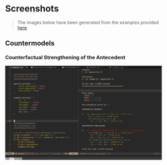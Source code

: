 # Screenshots

> The images below have been generated from the examples provided [here](https://github.com/benbrastmckie/ModelChecker/tree/master/Examples).

## Countermodels

### Counterfactual Strengthening of the Antecedent

![Counterfactual antecedent strengthening screenshot](cf_antecedent_strengthening.png)

<!-- ### Counterfactual Excluded Middle -->
<!---->
<!-- ![Counterfactual excluded middle screenshot](cf_excluded_middle.png) -->
<!---->
<!-- ### Counterfactual Transitivity -->
<!---->
<!-- ![Counterfactual transitivity screenshot](cf_transitivity.png) -->
<!---->
<!-- ### Strict Conditional to Ground -->
<!---->
<!-- ![Strict conditional to ground screenshot](constitutive_CM1.png) -->
<!---->
<!-- ### Conjunction Supplementation for Ground -->
<!---->
<!-- ![Conjunction supplementation for ground screenshot](constitutive_CM3.png) -->
<!---->
<!-- ### Counterfactual to Strict Conditional -->
<!---->
<!-- ![Counterfactual counterfactual to strict conditional screenshot](modal_CM2.png) -->
<!---->
<!-- ### Relevance Antecedent Strengthening -->
<!---->
<!-- ![Relevance antecedent strengthening screenshot](relevance_CM1.png) -->
<!---->
<!-- ### Relevance Antecedent Weakening -->
<!---->
<!-- ![Relevance antecedent weakening screenshot](relevance_CM2.png) -->
<!---->
<!-- ### Relevance Implication to Ground -->
<!---->
<!-- ![Relevance implication to ground screenshot](relevance_CM4.png) -->
<!---->
<!-- ## Validities -->
<!---->
<!-- ### Counterfactual Examples -->
<!---->
<!-- ![Counterfactual validities screenshot](counterfactual_validities.png) -->
<!---->
<!-- ### Constitutive Examples -->
<!---->
<!-- ![Constitutive validities screenshot](constitutive_validities.png) -->
<!---->
<!-- ### Modal Examples -->
<!---->
<!-- ![Modal validities screenshot](modal_validities.png) -->
<!---->
<!-- ### Relevance Examples -->
<!---->
<!-- ![Relevance validities screenshot](relevance_validities.png) -->
